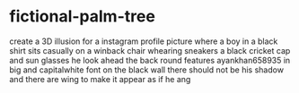 # fictional-palm-tree
create a 3D illusion for a instagram profile picture where a boy in a black shirt sits casually on a winback chair whearing sneakers a black cricket cap and sun glasses he look ahead the back round features ayankhan658935  in big and capitalwhite font on the black wall there should not be his shadow and there are wing to make it appear as if he ang
